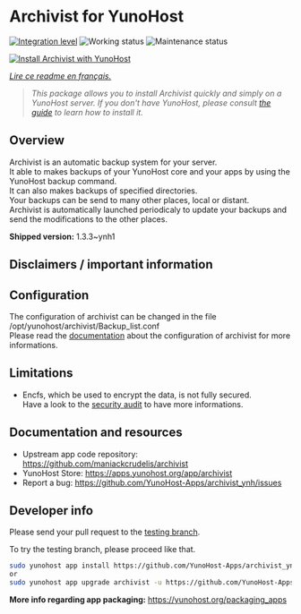 <!--
N.B.: This README was automatically generated by https://github.com/YunoHost/apps/tree/master/tools/README-generator
It shall NOT be edited by hand.
-->

# Archivist for YunoHost

[![Integration level](https://dash.yunohost.org/integration/archivist.svg)](https://dash.yunohost.org/appci/app/archivist) ![Working status](https://ci-apps.yunohost.org/ci/badges/archivist.status.svg) ![Maintenance status](https://ci-apps.yunohost.org/ci/badges/archivist.maintain.svg)

[![Install Archivist with YunoHost](https://install-app.yunohost.org/install-with-yunohost.svg)](https://install-app.yunohost.org/?app=archivist)

*[Lire ce readme en français.](./README_fr.md)*

> *This package allows you to install Archivist quickly and simply on a YunoHost server.
If you don't have YunoHost, please consult [the guide](https://yunohost.org/#/install) to learn how to install it.*

## Overview

Archivist is an automatic backup system for your server.  
It able to makes backups of your YunoHost core and your apps by using the YunoHost backup command.  
It can also makes backups of specified directories.  
Your backups can be send to many other places, local or distant.  
Archivist is automatically launched periodicaly to update your backups and send the modifications to the other places.



**Shipped version:** 1.3.3~ynh1
## Disclaimers / important information

## Configuration

The configuration of archivist can be changed in the file /opt/yunohost/archivist/Backup_list.conf  
Please read the [documentation](https://github.com/maniackcrudelis/archivist/blob/master/Configuration.md) about the configuration of archivist for more informations.

## Limitations

* Encfs, which be used to encrypt the data, is not fully secured.  
Have a look to the [security audit](https://defuse.ca/audits/encfs.htm) to have more informations.


## Documentation and resources

* Upstream app code repository: <https://github.com/maniackcrudelis/archivist>
* YunoHost Store: <https://apps.yunohost.org/app/archivist>
* Report a bug: <https://github.com/YunoHost-Apps/archivist_ynh/issues>

## Developer info

Please send your pull request to the [testing branch](https://github.com/YunoHost-Apps/archivist_ynh/tree/testing).

To try the testing branch, please proceed like that.

``` bash
sudo yunohost app install https://github.com/YunoHost-Apps/archivist_ynh/tree/testing --debug
or
sudo yunohost app upgrade archivist -u https://github.com/YunoHost-Apps/archivist_ynh/tree/testing --debug
```

**More info regarding app packaging:** <https://yunohost.org/packaging_apps>
